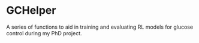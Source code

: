 # GCHelper

A series of functions to aid in training and evaluating RL models for glucose control during my PhD project. 
